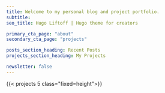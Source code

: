```yaml
---
title: Welcome to my personal blog and project portfolio.
subtitle: 
seo_title: Hugo Liftoff | Hugo theme for creators

primary_cta_page: "about"
secondary_cta_page: "projects"

posts_section_heading: Recent Posts
projects_section_heading: My Projects

newsletter: false
---
```


{{< projects 5 class="fixed=height">}}



